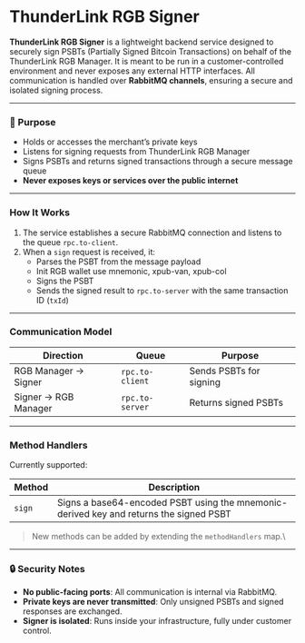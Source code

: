 # ThunderLink RGB Signer

**ThunderLink RGB Signer** is a lightweight backend service designed to securely sign PSBTs (Partially Signed Bitcoin Transactions) on behalf of the ThunderLink RGB Manager. It is meant to be run in a customer-controlled environment and never exposes any external HTTP interfaces. All communication is handled over **RabbitMQ channels**, ensuring a secure and isolated signing process.

***

### 🔐 Purpose

* Holds or accesses the merchant’s private keys
* Listens for signing requests from ThunderLink RGB Manager
* Signs PSBTs and returns signed transactions through a secure message queue
* **Never exposes keys or services over the public internet**

***

### How It Works

1. The service establishes a secure RabbitMQ connection and listens to the queue `rpc.to-client`.
2. When a `sign` request is received, it:
   * Parses the PSBT from the message payload
   * Init RGB wallet use mnemonic, xpub-van, xpub-col
   * Signs the PSBT
   * Sends the signed result to `rpc.to-server` with the same transaction ID (`txId`)

***

### Communication Model

| Direction            | Queue           | Purpose                 |
| -------------------- | --------------- | ----------------------- |
| RGB Manager → Signer | `rpc.to-client` | Sends PSBTs for signing |
| Signer → RGB Manager | `rpc.to-server` | Returns signed PSBTs    |

***

### Method Handlers

Currently supported:

| Method | Description                                                                            |
| ------ | -------------------------------------------------------------------------------------- |
| `sign` | Signs a base64-encoded PSBT using the mnemonic-derived key and returns the signed PSBT |

> New methods can be added by extending the `methodHandlers` map.\
>

***

### 🔒 Security Notes

* **No public-facing ports**: All communication is internal via RabbitMQ.
* **Private keys are never transmitted**: Only unsigned PSBTs and signed responses are exchanged.
* **Signer is isolated**: Runs inside your infrastructure, fully under customer control.
